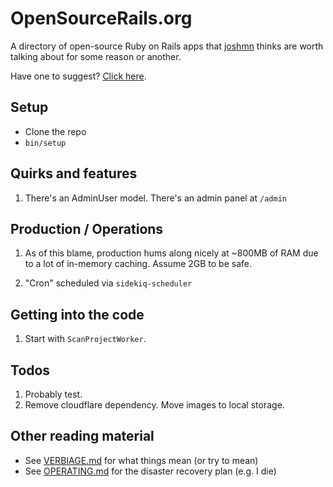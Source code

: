 # OpenSourceRails.org

A directory of open-source Ruby on Rails apps that [joshmn](/joshmn) thinks are worth talking about for some reason or another.

Have one to suggest? [Click here](https://github.com/opensourcerails-org/suggestions/issues/new).

## Setup

* Clone the repo
* `bin/setup`

## Quirks and features

1. There's an AdminUser model. There's an admin panel at `/admin`

## Production / Operations

1. As of this blame, production hums along nicely at ~800MB of RAM due to a lot of in-memory caching. Assume 2GB to be safe.

1. "Cron" scheduled via `sidekiq-scheduler`


## Getting into the code

1. Start with `ScanProjectWorker`.

## Todos

1. Probably test.
1. Remove cloudflare dependency. Move images to local storage.

## Other reading material

* See [VERBIAGE.md](VERBIAGE.md) for what things mean (or try to mean)
* See [OPERATING.md](OPERATING.md) for the disaster recovery plan (e.g. I die)

